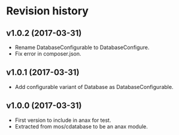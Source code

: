 Revision history
=================================

v1.0.2 (2017-03-31)
---------------------------------

* Rename DatabaseConfigurable to DatabaseConfigure.
* Fix error in composer.json.


v1.0.1 (2017-03-31)
---------------------------------

* Add configurable variant of Database as DatabaseConfigurable.


v1.0.0 (2017-03-31)
---------------------------------

* First version to include in anax for test.
* Extracted from mos/cdatabase to be an anax module.
